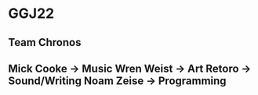 # GGJ22
Team Chronos
----------
Mick Cooke -> Music
Wren Weist -> Art
Retoro     -> Sound/Writing
Noam Zeise -> Programming
----------
